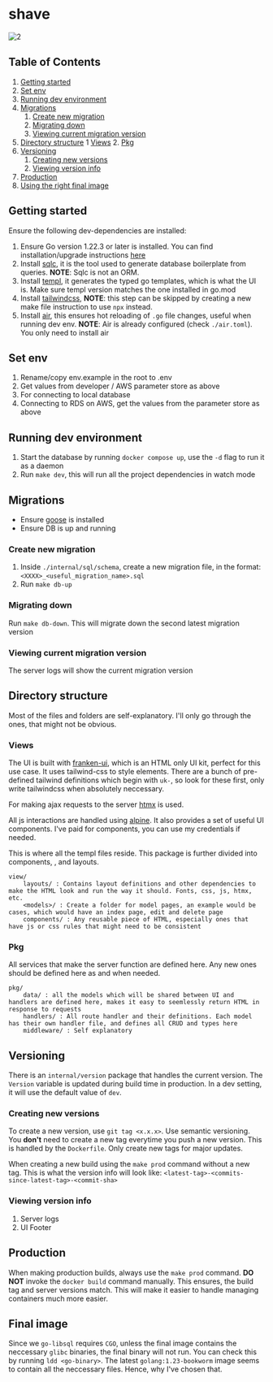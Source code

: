 # shave 
![2](https://github.com/user-attachments/assets/718c1ede-b0ff-4a93-82e6-7fa9eafd8db5)

## Table of Contents
1. [Getting started](#getting-started)
2. [Set env](#set-env)
3. [Running dev environment](#running-dev-environment)
4. [Migrations](#migrations)
    1. [Create new migration](#create-new-migration)
    2. [Migrating down](#migration.migrate-down)
    3. [Viewing current migration version](#viewing-current-migration-version)
5. [Directory structure](#directory-structure)
    1 [Views](#views)
    2. [Pkg](#pkg)
6. [Versioning](#versioning)
    1. [Creating new versions](#creating-new-version)
    2. [Viewing version info](#viewing-version-info)
7. [Production](#production)
8. [Using the right final image](#final-image)


## Getting started 

Ensure the following dev-dependencies are installed:

1. Ensure Go version 1.22.3 or later is installed. You can find installation/upgrade instructions [here](https://go.dev/doc/install)
2. Install [sqlc](https://docs.sqlc.dev/en/latest/), it is the tool used to generate database boilerplate from queries. **NOTE**: Sqlc is not an ORM.
3. Install [templ](https://templ.guide/quick-start/installation), it generates the typed go templates, which is what the UI is. Make sure templ version matches the one installed in go.mod
4. Install [tailwindcss](https://tailwindcss.com/docs/installation), **NOTE**: this step can be skipped by creating a new make file instruction to use `npx` instead.
5. Install [air](https://github.com/air-verse/air?tab=readme-ov-file#installation), this ensures hot reloading of `.go` file changes, useful when running dev env. **NOTE**: Air is already configured (check `./air.toml`). You only need to install air

## Set env

1. Rename/copy env.example in the root to .env
2. Get values from developer / AWS parameter store as above
3. For connecting to local database
4. Connecting to RDS on AWS, get the values from the parameter store as above

## Running dev environment

1. Start the database by running `docker compose up`, use the `-d` flag to run it as a daemon
2. Run `make dev`, this will run all the project dependencies in watch mode

## Migrations 

* Ensure [goose](https://github.com/pressly/goose?tab=readme-ov-file#install) is installed
* Ensure DB is up and running

### Create new migration 

1. Inside `./internal/sql/schema`, create a new migration file, in the format: `<XXXX>_<useful_migration_name>.sql`
2. Run `make db-up`

### Migrating down 

Run `make db-down`. This will migrate down the second latest migration version

### Viewing current migration version 

The server logs will show the current migration version

## Directory structure 

Most of the files and folders are self-explanatory. I'll only go through the ones, that might not be obvious.

### Views 

The UI is built with [franken-ui](https://franken-ui.dev/docs/introduction), which is an HTML only UI kit, perfect for this use case.
It uses tailwind-css to style elements. There are a bunch of pre-defined tailwind definitions which begin with `uk-`, so look for these 
first, only write tailwindcss when absolutely neccessary.

For making ajax requests to the server [htmx](https://htmx.org/) is used.

All js interactions are handled using [alpine](https://alpinejs.dev/). It also provides a set of useful UI components. I've paid for components,
you can use my credentials if needed.

This is where all the templ files reside. This package is further divided into components, <models>, and layouts.

```
view/
    layouts/ : Contains layout definitions and other dependencies to make the HTML look and run the way it should. Fonts, css, js, htmx, etc.
    <models>/ : Create a folder for model pages, an example would be cases, which would have an index page, edit and delete page 
    components/ : Any reusable piece of HTML, especially ones that have js or css rules that might need to be consistent
```

### Pkg 

All services that make the server function are defined here. Any new ones should be defined here as and when needed.

```
pkg/
    data/ : all the models which will be shared between UI and handlers are defined here, makes it easy to seemlessly return HTML in response to requests
    handlers/ : All route handler and their definitions. Each model has their own handler file, and defines all CRUD and types here
    middleware/ : Self explanatory
```

## Versioning

There is an `internal/version` package that handles the current version. The `Version` variable is updated during build time in production. 
In a dev setting, it will use the default value of `dev`.

### Creating new versions 

To create a new version, use `git tag <x.x.x>`. Use semantic versioning. You **don't** need to create a new tag everytime you push a new version. This 
is handled by the `Dockerfile`. Only create new tags for major updates.

When creating a new build using the `make prod` command without a new tag. This is what the version info will look like:
`<latest-tag>-<commits-since-latest-tag>-<commit-sha>`

### Viewing version info 

1. Server logs
2. UI Footer

## Production

When making production builds, always use the `make prod` command. **DO NOT** invoke the `docker build` command manually. This ensures, the build tag and server 
versions match. This will make it easier to handle managing containers much more easier.

## Final image

Since we `go-libsql` requires `CGO`, unless the final image contains the neccessary `glibc` binaries, the final binary will not run. You can check this by running `ldd <go-binary>`.
The latest `golang:1.23-bookworm` image seems to contain all the neccessary files. Hence, why I've chosen that.
